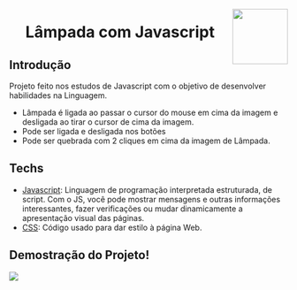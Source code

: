 <img width="100px" height="100px" align="right" src="https://user-images.githubusercontent.com/98564118/156263065-ef953413-4cdd-4894-93ec-6459cb7715c2.png">  <h1 align="center"> Lâmpada com Javascript </h1>
## Introdução
Projeto feito nos estudos de Javascript com o objetivo de desenvolver habilidades na Linguagem.
* Lâmpada é ligada ao passar o cursor do mouse em cima da imagem e desligada ao tirar o cursor de cima da imagem.
* Pode ser ligada e desligada nos botões
* Pode ser quebrada com 2 cliques em cima da imagem de Lâmpada.


## Techs
* [Javascript](https://developer.mozilla.org/pt-BR/docs/Web/JavaScript/): Linguagem de programação interpretada estruturada, de script. Com o JS, você pode mostrar mensagens e outras informações interessantes, fazer verificações ou mudar dinamicamente a apresentação visual das páginas.
* [CSS](https://developer.mozilla.org/pt-BR/docs/Web/CSS/): Código usado para dar estilo à página Web.  


## Demostração do Projeto!
<img  src="https://user-images.githubusercontent.com/98564118/156263325-a49303f4-1839-45b5-a70b-fde83287a576.gif">
